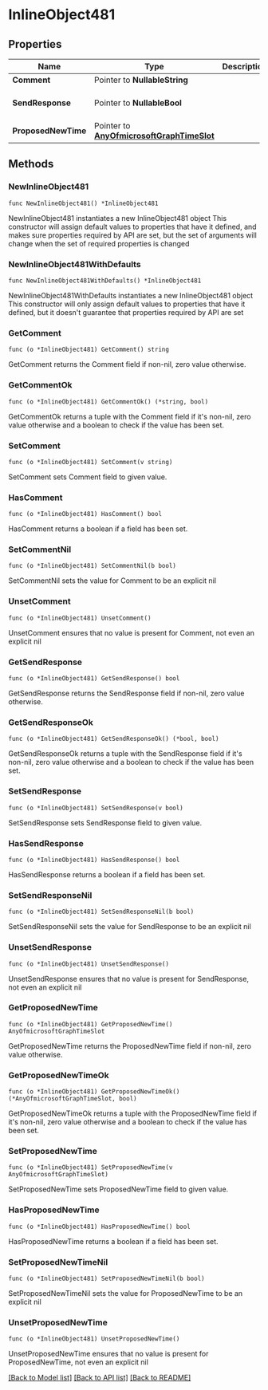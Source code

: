 # InlineObject481

## Properties

Name | Type | Description | Notes
------------ | ------------- | ------------- | -------------
**Comment** | Pointer to **NullableString** |  | [optional] 
**SendResponse** | Pointer to **NullableBool** |  | [optional] [default to false]
**ProposedNewTime** | Pointer to [**AnyOfmicrosoftGraphTimeSlot**](anyOf&lt;microsoft.graph.timeSlot&gt;.md) |  | [optional] 

## Methods

### NewInlineObject481

`func NewInlineObject481() *InlineObject481`

NewInlineObject481 instantiates a new InlineObject481 object
This constructor will assign default values to properties that have it defined,
and makes sure properties required by API are set, but the set of arguments
will change when the set of required properties is changed

### NewInlineObject481WithDefaults

`func NewInlineObject481WithDefaults() *InlineObject481`

NewInlineObject481WithDefaults instantiates a new InlineObject481 object
This constructor will only assign default values to properties that have it defined,
but it doesn't guarantee that properties required by API are set

### GetComment

`func (o *InlineObject481) GetComment() string`

GetComment returns the Comment field if non-nil, zero value otherwise.

### GetCommentOk

`func (o *InlineObject481) GetCommentOk() (*string, bool)`

GetCommentOk returns a tuple with the Comment field if it's non-nil, zero value otherwise
and a boolean to check if the value has been set.

### SetComment

`func (o *InlineObject481) SetComment(v string)`

SetComment sets Comment field to given value.

### HasComment

`func (o *InlineObject481) HasComment() bool`

HasComment returns a boolean if a field has been set.

### SetCommentNil

`func (o *InlineObject481) SetCommentNil(b bool)`

 SetCommentNil sets the value for Comment to be an explicit nil

### UnsetComment
`func (o *InlineObject481) UnsetComment()`

UnsetComment ensures that no value is present for Comment, not even an explicit nil
### GetSendResponse

`func (o *InlineObject481) GetSendResponse() bool`

GetSendResponse returns the SendResponse field if non-nil, zero value otherwise.

### GetSendResponseOk

`func (o *InlineObject481) GetSendResponseOk() (*bool, bool)`

GetSendResponseOk returns a tuple with the SendResponse field if it's non-nil, zero value otherwise
and a boolean to check if the value has been set.

### SetSendResponse

`func (o *InlineObject481) SetSendResponse(v bool)`

SetSendResponse sets SendResponse field to given value.

### HasSendResponse

`func (o *InlineObject481) HasSendResponse() bool`

HasSendResponse returns a boolean if a field has been set.

### SetSendResponseNil

`func (o *InlineObject481) SetSendResponseNil(b bool)`

 SetSendResponseNil sets the value for SendResponse to be an explicit nil

### UnsetSendResponse
`func (o *InlineObject481) UnsetSendResponse()`

UnsetSendResponse ensures that no value is present for SendResponse, not even an explicit nil
### GetProposedNewTime

`func (o *InlineObject481) GetProposedNewTime() AnyOfmicrosoftGraphTimeSlot`

GetProposedNewTime returns the ProposedNewTime field if non-nil, zero value otherwise.

### GetProposedNewTimeOk

`func (o *InlineObject481) GetProposedNewTimeOk() (*AnyOfmicrosoftGraphTimeSlot, bool)`

GetProposedNewTimeOk returns a tuple with the ProposedNewTime field if it's non-nil, zero value otherwise
and a boolean to check if the value has been set.

### SetProposedNewTime

`func (o *InlineObject481) SetProposedNewTime(v AnyOfmicrosoftGraphTimeSlot)`

SetProposedNewTime sets ProposedNewTime field to given value.

### HasProposedNewTime

`func (o *InlineObject481) HasProposedNewTime() bool`

HasProposedNewTime returns a boolean if a field has been set.

### SetProposedNewTimeNil

`func (o *InlineObject481) SetProposedNewTimeNil(b bool)`

 SetProposedNewTimeNil sets the value for ProposedNewTime to be an explicit nil

### UnsetProposedNewTime
`func (o *InlineObject481) UnsetProposedNewTime()`

UnsetProposedNewTime ensures that no value is present for ProposedNewTime, not even an explicit nil

[[Back to Model list]](../README.md#documentation-for-models) [[Back to API list]](../README.md#documentation-for-api-endpoints) [[Back to README]](../README.md)


